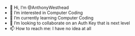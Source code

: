 - 👋 Hi, I’m @AnthonyWesthead
- 👀 I’m interested in Computer Coding
- 🌱 I’m currently learning Computer Coding
- 💞️ I’m looking to collaborate on an Auth Key that is next level
- 📫 How to reach me: I have no idea at all
